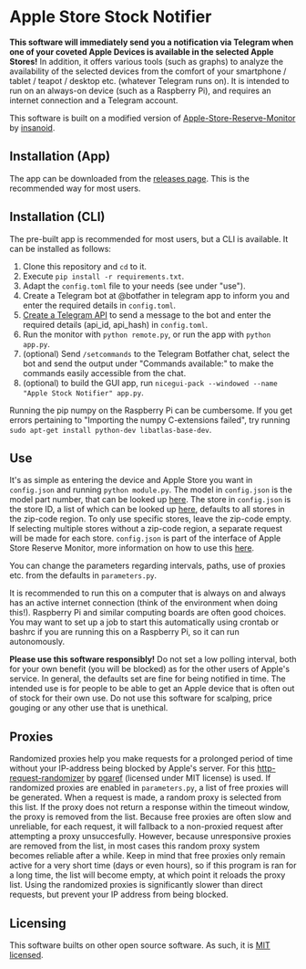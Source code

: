# Apple Store Stock Notifier

<!-- ### Apple Store Stock Notifier monitors the availability of selected Apple devices in selected Apple stores, and sends you a notification when devices are available! -->

**This software will immediately send you a notification via Telegram when one of your coveted Apple Devices is available in the selected Apple Stores!**
In addition, it offers various tools (such as graphs) to analyze the availability of the selected devices from the comfort of your smartphone / tablet / teapot / desktop etc. (whatever Telegram runs on). 
It is intended to run on an always-on device (such as a Raspberry Pi), and requires an internet connection and a Telegram account. 

This software is built on a modified version of [Apple-Store-Reserve-Monitor](https://github.com/insanoid/Apple-Store-Reserve-Monitor) by [insanoid](https://github.com/insanoid). 

## Installation (App)
The app can be downloaded from the [releases page](). This is the recommended way for most users. 

## Installation (CLI)
The pre-built app is recommended for most users, but a CLI is available. 
It can be installed as follows:
1. Clone this repository and `cd` to it. 
2. Execute `pip install -r requirements.txt`.
3. Adapt the `config.toml` file to your needs (see under "use"). 
4. Create a Telegram bot at @botfather in telegram app to inform you and enter the required details in `config.toml`.
5. [Create a Telegram API](https://my.telegram.org/apps) to send a message to the bot and enter the required details (api_id, api_hash) in `config.toml`.
6. Run the monitor with `python remote.py`, or run the app with `python app.py`. 
7. (optional) Send `/setcommands` to the Telegram Botfather chat, select the bot and send the output under "Commands available:" to make the commands easily accessible from the chat. 
8. (optional) to build the GUI app, run `nicegui-pack --windowed --name "Apple Stock Notifier" app.py`. 

Running the pip numpy on the Raspberry Pi can be cumbersome. 
If you get errors pertaining to "Importing the numpy C-extensions failed", try running `sudo apt-get install python-dev libatlas-base-dev`. 

## Use
It's as simple as entering the device and Apple Store you want in `config.json` and running `python module.py`. 
The model in `config.json` is the model part number, that can be looked up [here](https://www.techwalls.com/iphone-13-pro-model-number-a2483-a2636-a2638-a2639-a2640-differences/). 
The store in `config.json` is the store ID, a list of which can be looked up [here](https://gist.github.com/iF2007/ff127f7722af91c47c0cb44d6c1e961d), defaults to all stores in the zip-code region. To only use specific stores, leave the zip-code empty. If selecting multiple stores without a zip-code region, a separate request will be made for each store. 
`config.json` is part of the interface of Apple Store Reserve Monitor, more information on how to use this [here](https://github.com/insanoid/Apple-Store-Reserve-Monitor).

You can change the parameters regarding intervals, paths, use of proxies etc. from the defaults in `parameters.py`. 

It is recommended to run this on a computer that is always on and always has an active internet connection (think of the environment when doing this!). 
Raspberry Pi and similar computing boards are often good choices. 
You may want to set up a job to start this automatically using crontab or bashrc if you are running this on a Raspberry Pi, so it can run autonomously. 

**Please use this software responsibly!** 
Do not set a low polling interval, both for your own benefit (you will be blocked) as for the other users of Apple's service. 
In general, the defaults set are fine for being notified in time. 
The intended use is for people to be able to get an Apple device that is often out of stock for their own use. 
Do not use this software for scalping, price gouging or any other use that is unethical. 

## Proxies
Randomized proxies help you make requests for a prolonged period of time without your IP-address being blocked by Apple's server.
For this [http-request-randomizer](https://github.com/pgaref/HTTP_Request_Randomizer#http-request-randomizer-----) by [pgaref](https://github.com/pgaref/HTTP_Request_Randomizer/commits?author=pgaref) (licensed under MIT license) is used. 
If randomized proxies are enabled in `parameters.py`, a list of free proxies will be generated. 
When a request is made, a random proxy is selected from this list. 
If the proxy does not return a response within the timeout window, the proxy is removed from the list. 
Because free proxies are often slow and unreliable, for each request, it will fallback to a non-proxied request after attempting a proxy unsuccesfully. 
However, because unresponsive proxies are removed from the list, in most cases this random proxy system becomes reliable after a while. 
Keep in mind that free proxies only remain active for a very short time (days or even hours), so if this program is ran for a long time, the list will become empty, at which point it reloads the proxy list. 
Using the randomized proxies is significantly slower than direct requests, but prevent your IP address from being blocked. 

## Licensing
This software builts on other open source software. 
As such, it is [MIT licensed](). 